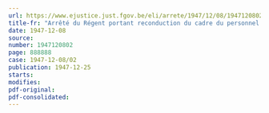 ```yaml
---
url: https://www.ejustice.just.fgov.be/eli/arrete/1947/12/08/1947120802/justel
title-fr: "Arrêté du Régent portant reconduction du cadre du personnel temporaire"
date: 1947-12-08
source:
number: 1947120802
page: 888888
case: 1947-12-08/02
publication: 1947-12-25
starts:
modifies:
pdf-original:
pdf-consolidated:
---
```


